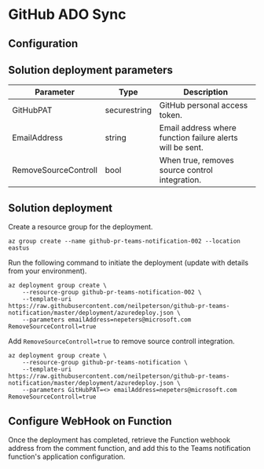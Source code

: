 # GitHub ADO Sync

## Configuration

## Solution deployment parameters

| Parameter | Type | Description |
|---|---|---|
| GitHubPAT | securestring | GitHub personal access token. |
| EmailAddress | string | Email address where function failure alerts will be sent. |
| RemoveSourceControll | bool | When true, removes source control integration. |

## Solution deployment

Create a resource group for the deployment.

```azurecli
az group create --name github-pr-teams-notification-002 --location eastus
```

Run the following command to initiate the deployment (update with details from your environment).

```azurecli
az deployment group create \
    --resource-group github-pr-teams-notification-002 \
    --template-uri https://raw.githubusercontent.com/neilpeterson/github-pr-teams-notification/master/deployment/azuredeploy.json \
    --parameters emailAddress=nepeters@microsoft.com RemoveSourceControll=true
```

Add `RemoveSourceControll=true` to remove source controll integration.

```azurecli
az deployment group create \
    --resource-group github-pr-teams-notification \
    --template-uri https://raw.githubusercontent.com/neilpeterson/github-pr-teams-notification/master/deployment/azuredeploy.json \
    --parameters GitHubPAT=<> emailAddress=nepeters@microsoft.com RemoveSourceControll=true
```

## Configure WebHook on Function

Once the deployment has completed, retrieve the Function webhook address from the comment function, and add this to the Teams notification function's application configuration.